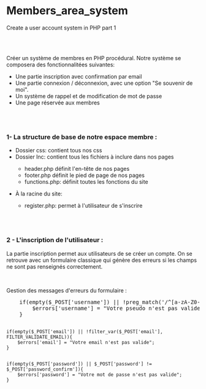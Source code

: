 # Members_area_system
Create a user account system in PHP part 1


<br><br>


<p>
  Créer un système de membres en PHP procédural. Notre système se composera des fonctionnalitées suivantes:
</p>
<ul>
    <li>Une partie inscription avec confirmation par email</li>
    <li>Une partie connexion / déconnexion, avec une option "Se souvenir de moi".</li>
    <li>Un système de rappel et de modification de mot de passe</li>
    <li>Une page réservée aux membres</li>
</ul>




<br><br>




<h3>1- La structure de base de notre espace membre :</h3>
<ul>
    <li>Dossier css: contient tous nos css</li>      
    <li>Dossier Inc: contient tous les fichiers à inclure dans nos pages</li>       
    <ul>
        <li>header.php définit l'en-tête de nos pages</li>
        <li>footer.php définit le pied de page de nos pages</li>
        <li>functions.php: définit toutes les fonctions du site</li>
    </ul>
</ul>
<ul>
    <li>À la racine du site:</li>
    <ul>
        <li>register.php: permet à l'utilisateur de s'inscrire</li>    
    </ul>
</ul>




<br><br>




<h3>2 - L'inscription de l'utilisateur :</h3>

<p>
    La partie inscription permet aux utilisateurs de se créer un compte.
    On se retrouve avec un formulaire classique qui génère des erreurs si les champs ne sont pas renseignés correctement.
</p>

<br>

<p>Gestion des messages d'erreurs du formulaire : </p>
<pre>
    if(empty($_POST['username']) || !preg_match('/^[a-zA-Z0-9_]+$/', $_POST['username'])){
        $errors['username'] = "Votre pseudo n'est pas valide";
    }

    if(empty($_POST['email']) || !filter_var($_POST['email'], FILTER_VALIDATE_EMAIL)){
        $errors['email'] = "Votre email n'est pas valide";
    }


    if(empty($_POST['password']) || $_POST['password'] != $_POST['password_confirm']){
        $errors['password'] = "Votre mot de passe n'est pas valide";
    }
</pre>
